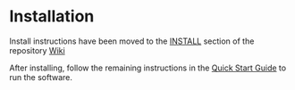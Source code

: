 # Installation

Install instructions have been moved to the [INSTALL](https://github.com/Chia-Network/chia-blockchain/wiki/INSTALL) section of the repository [Wiki](https://github.com/Chia-Network/chia-blockchain/wiki)

After installing, follow the remaining instructions in the
[Quick Start Guide](https://github.com/Chia-Network/chia-blockchain/wiki/Quick-Start-Guide)
to run the software.
